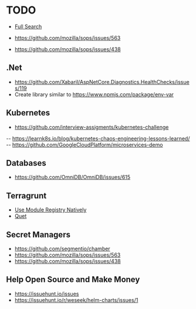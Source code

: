 # TODO

- [Full Search](http://issuehub.io/?label%5B%5D=help+wanted&language=go)

- https://github.com/mozilla/sops/issues/563
- https://github.com/mozilla/sops/issues/438

## .Net

- https://github.com/Xabaril/AspNetCore.Diagnostics.HealthChecks/issues/119
- Create library similar to https://www.npmjs.com/package/env-var

## Kubernetes

- https://github.com/interview-assigments/kubernetes-challenge

-- https://learnk8s.io/blog/kubernetes-chaos-engineering-lessons-learned/
-- https://github.com/GoogleCloudPlatform/microservices-demo

## Databases

- https://github.com/OmniDB/OmniDB/issues/615

## Terragrunt

- [Use Module Registry Natively](https://github.com/gruntwork-io/terragrunt/issues/311)
- [Quet](https://github.com/gruntwork-io/terragrunt/issues/432)

## Secret Managers

- https://github.com/segmentio/chamber
- https://github.com/mozilla/sops/issues/563
- https://github.com/mozilla/sops/issues/438

## Help Open Source and Make Money

- https://issuehunt.io/issues
- https://issuehunt.io/r/weseek/helm-charts/issues/1
